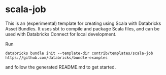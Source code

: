 # scala-job

This is an (experimental) template for creating using Scala with Databricks Asset Bundles. It uses sbt to compile and package Scala files, and can be used with Databricks Connect for local development.

Run 
```
databricks bundle init --template-dir contrib/templates/scala-job https://github.com/databricks/bundle-examples
```

and follow the generated README.md to get started.